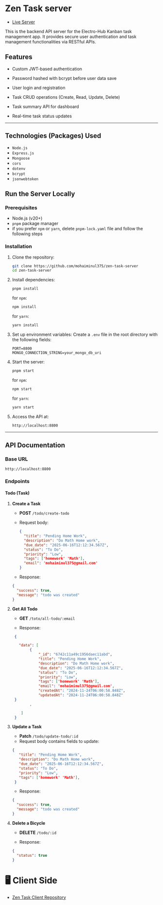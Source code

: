 # Zen Task server

- [Live Server](https://zentask-server-gilt.vercel.app)

This is the backend API server for the Electro-Hub Kanban task management app. It provides secure user authentication and task management functionalities via RESTful APIs.

## Features

- Custom JWT-based authentication
- Password hashed with bcrypt before user data save

- User login and registration

- Task CRUD operations (Create, Read, Update, Delete)

- Task summary API for dashboard

- Real-time task status updates

---

## Technologies (Packages) Used

- `Node.js`
- `Express.js`
- `Mongoose`
- `cors`
- `dotenv`
- `bcrypt`
- `jsonwebtoken`

## Run the Server Locally

### Prerequisites

- Node.js (v20+)
- `pnpm` package manager
- if you prefer `npm` or `yarn`, delete `pnpm-lock.yaml` file and follow the following steps

### Installation

1. Clone the repository:

   ```bash
   git clone https://github.com/mohaiminul375/zen-task-server
   cd zen-task-server
   ```

2. Install dependencies:

   ```bash
   pnpm install
   ```

   for `npm`:

   ```bash
   npm install
   ```

   for `yarn`:

   ```bash
   yarn install
   ```

3. Set up environment variables:
   Create a `.env` file in the root directory with the following fields:

   ```env
   PORT=8800
   MONGO_CONNECTION_STRING=your_mongo_db_uri
   ```

4. Start the server:

   ```bash
   pnpm start
   ```

   for `npm`:

   ```bash
   npm start
   ```

   for `yarn`:

   ```bash
   yarn start
   ```

5. Access the API at:

   ```bash
   http://localhost:8800
   ```

---

## API Documentation

### Base URL

`http://localhost:8800`

### Endpoints

#### **Todo (Task)**

1. **Create a Task**

   - **POST** `/todo/create-todo`
   - Request body:

     ```json
     {
       "title": "Pending Home Work",
       "description": "Do Math Home work",
       "due_date": "2025-06-16T12:12:34.567Z",
       "status": "To Do",
       "priority": "Low",
       "tags": ['homework' 'Math'],
       "email": 'mohaiminul375@gmail.com'
     }
     ```

   - Response:

   ```json
   {
     "success": true,
     "message": "todo was created"
   }
   ```

2. **Get All Todo**

   - **GET** `/toto/all-todo/:email`

   - Response:

   ```json
    {

      "data": [
           {
               "_id": "6742c11a49c1956daec11abd",
               "title": "Pending Home Work",
               "description": "Do Math Home work",
               "due_date": "2025-06-16T12:12:34.567Z",
               "status": "To Do",
               "priority": "Low",
               "tags": ['homework' 'Math'],
               "email": 'mohaiminul375@gmail.com',
               "createdAt": "2024-11-24T06:00:58.848Z",
               "updatedAt": "2024-11-24T06:00:58.848Z"
    }
           ,

       ]
    }
   ```



3. **Update a Task**

   - **Patch** `/todo/update-todo/:id`
   - Request body contains fields to update:

   ```json
   {
      "title": "Pending Home Work",
      "description": "Do Math Home work",
      "due_date": "2025-06-16T12:12:34.567Z",
      "status": "To Do",
      "priority": "Low",
      "tags": ['homework' 'Math'],
    }
   ```

   - Response:

   ```json
   {
     "success": true,
     "message": "todo was created"
   }
   ```

4. **Delete a Bicycle**

   - **DELETE** `/todo/:id`

   - Response:

   ```json
   {
     "status": true
   }
   ```
# 🖥️ Client Side

- [Zen Task Client Repository](https://github.com/mohaiminul375/zen-task)